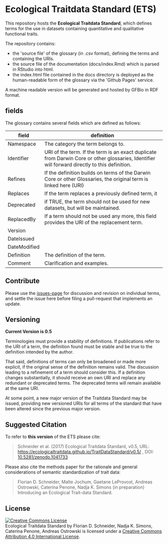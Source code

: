 # Ecological Traitdata Standard (ETS)

This repository hosts the **Ecological Traitdata Standard**, which defines terms for the use in datasets containing quantitative and qualitative functional traits. 

The repository contains: 

- the 'source file' of the glossary (in .csv format), defining the terms and containing the URIs.
- the source file of the documentation (docs/index.Rmd) which is parsed in RStudio into html. 
- the index.html file contained in the docs directory is deployed as the human-readable form of the glossary via the 'Github Pages' service. 

A machine readable version will be generated and hosted by GFBio in RDF format.

## fields

The glossary contains several fields which are defined as follows: 

| field        | definition                          |
|--------------|-------------------------------------|
| Namespace    | The category the term belongs to.   |
| Identifier   | URI of the term. If the term is an exact duplicate from Darwin Core or other glossaries, Identifier will forward directly to this definition. |
| Refines      | If the definition builds on terms of the Darwin Core or other Glossaries, the original term is linked here (URI) |
| Replaces     | If the term replaces a previously defined term, it |
| Deprecated   | if TRUE, the term should not be used for new datasets, but will be maintained. |
| ReplacedBy   | If a term should not be used any more, this field provides the URI of the  replacement term. |
| Version      |  |
| DateIssued   |  | 
| DateModified |  |
| Definition   | The definition of the term. | 
| Comment      | Clarification and examples. |

## Contribute

Please use the [issues-page](https://github.com/EcologicalTraitData/TraitDataStandard/issues) for discussion and revision on individual terms, and settle the issue here before filing a pull-request that implements an update. 

## Versioning

**Current Version is 0.5**

Terminologies must provide a stability of definitions. If publications refer to the URI of a term, the definition found must be stable and be true to the definition intended by the author.

That said, definitions of terms can only be broadened or made more explicit, if the original sense of the definition remains valid. The discussion leading to a refinement of a term should consider this. If a definition changes substantially, it should receive an own URI and replace any redundant or deprecated terms. The deprecated terms will remain available at the same URI. 

At some point, a new major version of the Traitdata Standard may be issued, providing new versioned URIs for all terms of the standard that have been altered since the previous major version. 

## Suggested Citation

To refer to **this version** of the ETS please cite: 
  
  > Schneider et al. (2017) Ecological Traitdata Standard, v0.5, URL: https://ecologicaltraitdata.github.io/TraitDataStandard/v0.5/ , DOI: [10.5281/zenodo.1041733](https://doi.org/10.5281/zenodo.1041733)  

Please also cite the methods paper for the rationale and general considerations of semantic standardization of trait data: 
  
  > Florian D. Schneider, Malte Jochum, Gaetane LeProvost, Andreas Ostrowski, Caterina Penone, Nadja K. Simons (in preparation) Introducing an Ecological Trait-data Standard. 
  
## License

<a rel="license" href="http://creativecommons.org/licenses/by/4.0/"><img alt="Creative Commons License" style="border-width:0" src="https://i.creativecommons.org/l/by/4.0/88x31.png" /></a><br /><span xmlns:dct="http://purl.org/dc/terms/" property="dct:title">Ecological Traitdata Standard </span> by <span xmlns:cc="http://creativecommons.org/ns#" property="cc:attributionName">Florian D. Schneider, Nadja K. Simons, Caterina Penone, Andreas Ostrowski</span> is licensed under a <a rel="license" href="http://creativecommons.org/licenses/by/4.0/">Creative Commons Attribution 4.0 International License</a>.
